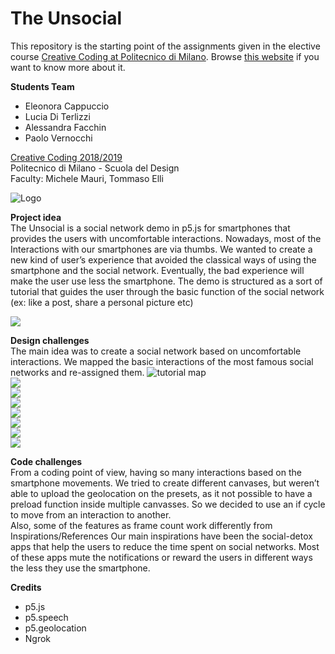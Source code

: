 # The Unsocial
This repository is the starting point of the assignments given in the elective course [Creative Coding at Politecnico di Milano](https://www11.ceda.polimi.it/schedaincarico/schedaincarico/controller/scheda_pubblica/SchedaPublic.do?&evn_default=evento&c_classe=696598&__pj0=0&__pj1=3ed8420c42c849845b5caa3de626e8fc).
Browse [this website](https://drawwithcode.github.io/) if you want to know more about it.



**Students Team**

* Eleonora Cappuccio  
* Lucia Di Terlizzi  
* Alessandra Facchin  
* Paolo Vernocchi  


[Creative Coding 2018/2019](https://drawwithcode.github.io/2018/)  
Politecnico di Milano - Scuola del Design  
Faculty: Michele Mauri, Tommaso Elli

![Logo](https://github.com/drawwithcode/2018-group-work-group-05/blob/master/addons/FINALpresentazione_coding.013.jpeg)  


**Project idea**  
The Unsocial is a social network demo in p5.js for smartphones that provides the users with uncomfortable interactions.
Nowadays, most of the Interactions with our smartphones are via thumbs. We wanted to create a new kind of user’s experience that avoided the classical ways of using the smartphone and the social network. Eventually, the bad experience will make the user use less the smartphone.
The demo is structured as a sort of tutorial that guides the user through the basic function of the social network (ex: like a post, share a personal picture etc)

![](https://github.com/drawwithcode/2018-group-work-group-05/blob/master/addons/unsocial_gif.gif)  

**Design challenges**  
The main idea was to create a social network based on uncomfortable interactions. We mapped the basic interactions of the most famous social networks and re-assigned them.
![tutorial map](https://github.com/drawwithcode/2018-group-work-group-05/blob/master/addons/shema.png)  
![](https://github.com/drawwithcode/2018-group-work-group-05/blob/master/addons/FINALpresentazione_coding.006.jpeg)  
![](https://github.com/drawwithcode/2018-group-work-group-05/blob/master/addons/FINALpresentazione_coding.007.jpeg)   
![](https://github.com/drawwithcode/2018-group-work-group-05/blob/master/addons/FINALpresentazione_coding.008.jpeg)  
![](https://github.com/drawwithcode/2018-group-work-group-05/blob/master/addons/FINALpresentazione_coding.009.jpeg)  
![](https://github.com/drawwithcode/2018-group-work-group-05/blob/master/addons/FINALpresentazione_coding.010.jpeg)  
![](https://github.com/drawwithcode/2018-group-work-group-05/blob/master/addons/FINALpresentazione_coding.011.jpeg)  
![](https://github.com/drawwithcode/2018-group-work-group-05/blob/master/addons/FINALpresentazione_coding.012.jpeg)  



**Code challenges**  
From a coding point of view, having so many interactions based on the smartphone movements.
We tried to create different canvases, but weren’t able to upload the geolocation on the presets, as it not possible to have a preload function inside multiple canvasses. So we decided to use an if cycle to move from an interaction to another.  
Also, some of the features as frame count work differently from
Inspirations/References
Our main inspirations have been the social-detox apps that help the users to reduce the time spent on social networks. Most of these apps mute the notifications or reward the users in different ways the less they use the smartphone.

**Credits**

* p5.js
* p5.speech  
* p5.geolocation  
* Ngrok  
